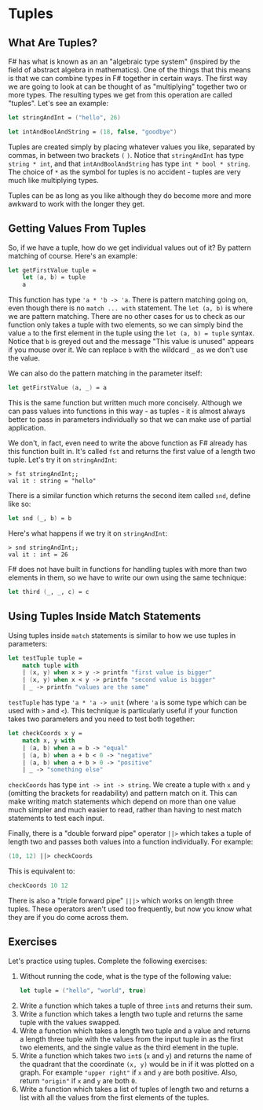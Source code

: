 # Tuples

## What Are Tuples?

F# has what is known as an an "algebraic type system" (inspired by the field of abstract algebra in mathematics). One of the things that this means is that we can combine types in F# together in certain ways. The first way we are going to look at can be thought of as "multiplying" together two or more types. The resulting types we get from this operation are called "tuples". Let's see an example:

```fsharp
let stringAndInt = ("hello", 26)

let intAndBoolAndString = (18, false, "goodbye")
```

Tuples are created simply by placing whatever values you like, separated by commas, in between two brackets `(` `)`. Notice that `stringAndInt` has type `string * int`, and that `intAndBoolAndString` has type `int * bool * string`. The choice of `*` as the symbol for tuples is no accident - tuples are very much like multiplying types.

Tuples can be as long as you like although they do become more and more awkward to work with the longer they get.

## Getting Values From Tuples

So, if we have a tuple, how do we get individual values out of it? By pattern matching of course. Here's an example:

```fsharp
let getFirstValue tuple =
    let (a, b) = tuple
    a
```

This function has type `'a * 'b -> 'a`. There is pattern matching going on, even though there is no `match ... with` statement. The `let (a, b)` is where we are pattern matching. There are no other cases for us to check as our function only takes a tuple with two elements, so we can simply bind the value `a` to the first element in the tuple using the `let (a, b) = tuple` syntax. Notice that `b` is greyed out and the message "This value is unused" appears if you mouse over it. We can replace `b` with the wildcard `_` as we don't use the value.

We can also do the pattern matching in the parameter itself:

```fsharp
let getFirstValue (a, _) = a
```

This is the same function but written much more concisely. Although we can pass values into functions in this way - as tuples - it is almost always better to pass in parameters individually so that we can make use of partial application.

We don't, in fact, even need to write the above function as F# already has this function built in. It's called `fst` and returns the first value of a length two tuple. Let's try it on `stringAndInt`:

``` {highlight: [2]}
> fst stringAndInt;;
val it : string = "hello"
```

There is a similar function which returns the second item called `snd`, define like so:

```fsharp
let snd (_, b) = b
```

Here's what happens if we try it on `stringAndInt`:

``` {highlight: [2]}
> snd stringAndInt;;
val it : int = 26
```

F# does not have built in functions for handling tuples with more than two elements in them, so we have to write our own using the same technique:

```fsharp
let third (_, _, c) = c
```

## Using Tuples Inside Match Statements

Using tuples inside `match` statements is similar to how we use tuples in parameters:

```fsharp
let testTuple tuple =
    match tuple with
    | (x, y) when x > y -> printfn "first value is bigger"
    | (x, y) when x < y -> printfn "second value is bigger"
    | _ -> printfn "values are the same"
```

`testTuple` has type `'a * 'a -> unit` (where `'a` is some type which can be used with `>` and `<`). This technique is particularly useful if your function takes two parameters and you need to test both together:

```fsharp
let checkCoords x y =
    match x, y with
    | (a, b) when a = b -> "equal"
    | (a, b) when a + b < 0 -> "negative"
    | (a, b) when a + b > 0 -> "positive"
    | _ -> "something else"
```

`checkCoords` has type `int -> int -> string`. We create a tuple with `x` and `y` (omitting the brackets for readability) and pattern match on it. This can make writing match statements which depend on more than one value much simpler and much easier to read, rather than having to nest match statements to test each input.

Finally, there is a "double forward pipe" operator `||>` which takes a tuple of length two and passes both values into a function individually. For example:

```fsharp
(10, 12) ||> checkCoords
```

This is equivalent to:

```fsharp
checkCoords 10 12
```

There is also a "triple forward pipe" `|||>` which works on length three tuples. These operators aren't used too frequently, but now you know what they are if you do come across them.

## Exercises

Let's practice using tuples. Complete the following exercises:

1. Without running the code, what is the type of the following value:
   ```fsharp
   let tuple = ("hello", "world", true)
   ```
2. Write a function which takes a tuple of three `int`s and returns their sum.
3. Write a function which takes a length two tuple and returns the same tuple with the values swapped.
4. Write a function which takes a length two tuple and a value and returns a length three tuple with the values from the input tuple in as the first two elements, and the single value as the third element in the tuple.
5. Write a function which takes two `int`s (`x` and `y`) and returns the name of the quadrant that the coordinate `(x, y)` would be in if it was plotted on a graph. For example `"upper right"` if `x` and `y` are both positive. Also, return `"origin"` if `x` and `y` are both `0`.
6. Write a function which takes a list of tuples of length two and returns a list with all the values from the first elements of the tuples.
